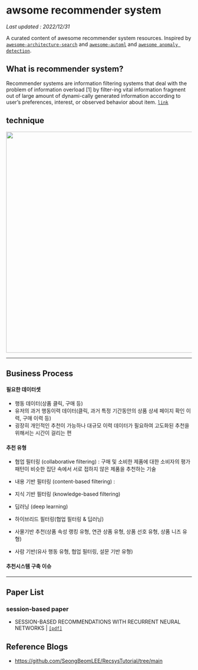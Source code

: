 # awsome recommender system
*Last updated : 2022/12/31*

A curated content of awesome recommender system resources. Inspired by [`awesome-architecture-search`](https://github.com/sdukshis/awesome-ml) and [`awesome-automl`](https://github.com/hibayesian/awesome-automl-papers) and [`awesome anomaly detection`](https://github.com/hoya012/awesome-anomaly-detection).   



## What is recommender system?
Recommender systems are information filtering systems that deal with the problem of information overload [1] by filter-ing vital information fragment out of large amount of dynami-cally generated information according to user’s preferences, interest, or observed behavior about item. [`link`](https://www.sciencedirect.com/science/article/pii/S1110866515000341)

## technique
<p align="center">
  <img width="600" src="/images/readme_rs_technique.png" "Example of techniques.">
</p>

----
## Business Process
#### 필요한 데이터셋
- 행동 데이터(상품 클릭, 구매 등)
- 유저의 과거 행동이력 데이터(클릭, 과거 특정 기간동안의 상품 상세 페이지 확인 이력, 구매 이력 등)
- 굉장히 개인적인 추천이 가능하나 대규모 이력 데이터가 필요하여 고도화된 추천을 위해서는 시간이 걸리는 편

#### 추천 유형
- 협업 필터링 (collaborative filtering) : 구매 및 소비한 제품에 대한 소비자의 평가 패턴이 비슷한 집단 속에서 서로 접하지 않은 제품을 추천하는 기술
- 내용 기반 필터링 (content-based filtering) : 
- 지식 기반 필터링 (knowledge-based filtering)
- 딥러닝 (deep learning)
- 하이브리드 필터링(협업 필터링 & 딥러닝)

- 사물기반 추천(상품 속성 랭킹 유형, 연관 상품 유형, 상품 선호 유형, 상품 니즈 유형)
- 사람 기반(유사 행동 유형, 협업 필터링, 설문 기반 유형)

#### 추천시스템 구축 이슈


----
## Paper List

### session-based paper
- SESSION-BASED RECOMMENDATIONS WITH RECURRENT NEURAL NETWORKS | [`[pdf]`](https://arxiv.org/pdf/1511.06939.pdf)



## Reference Blogs
- https://github.com/SeongBeomLEE/RecsysTutorial/tree/main

